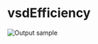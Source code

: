 vsdEfficiency
=============

![Output sample](https://github.com/acmyers/vsdEfficiency/raw/master/vsd_eff.gif)